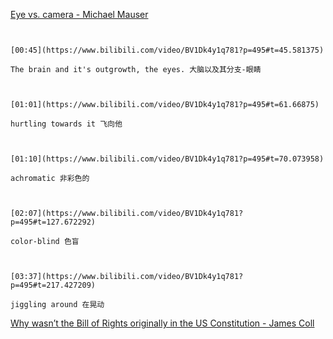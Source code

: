 [Eye vs. camera - Michael Mauser](https://www.bilibili.com/video/BV1Dk4y1q781?p=495)

```ad-note


[00:45](https://www.bilibili.com/video/BV1Dk4y1q781?p=495#t=45.581375)

The brain and it's outgrowth, the eyes. 大脑以及其分支-眼睛

```

```ad-note


[01:01](https://www.bilibili.com/video/BV1Dk4y1q781?p=495#t=61.66875)

hurtling towards it 飞向他

```

```ad-note


[01:10](https://www.bilibili.com/video/BV1Dk4y1q781?p=495#t=70.073958)

achromatic 非彩色的

```

```ad-note


[02:07](https://www.bilibili.com/video/BV1Dk4y1q781?p=495#t=127.672292)

color-blind 色盲

```

```ad-note


[03:37](https://www.bilibili.com/video/BV1Dk4y1q781?p=495#t=217.427209)

jiggling around 在晃动

```


[Why wasn’t the Bill of Rights originally in the US Constitution - James Coll](https://www.bilibili.com/video/BV1Dk4y1q781?p=496)